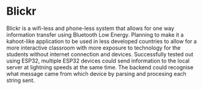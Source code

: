 # Blickr

Blickr is a wifi-less and phone-less system that allows for one way information transfer using Bluetooth Low Energy. Planning to make it a kahoot-like application to be used in less developed countries to allow for a more interactive classroom with more exposure to technology for the students without internet connection and devices.
Successfully tested out using ESP32, multiple ESP32 devices could send information to the local server at lightning speeds at the same time. The backend could recognise what message came from which device by parsing and procesing each string sent.
